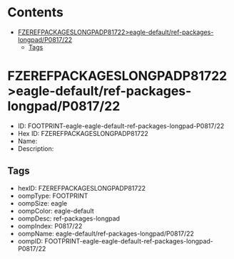



Contents
========

* [FZEREFPACKAGESLONGPADP81722>eagle-default/ref-packages-longpad/P0817/22](#fzerefpackageslongpadp81722eagle-defaultref-packages-longpadp081722)
	* [Tags](#tags)

# FZEREFPACKAGESLONGPADP81722>eagle-default/ref-packages-longpad/P0817/22

- ID: FOOTPRINT-eagle-eagle-default-ref-packages-longpad-P0817/22
- Hex ID: FZEREFPACKAGESLONGPADP81722
- Name: 
- Description: 

## Tags

- hexID: FZEREFPACKAGESLONGPADP81722
- oompType: FOOTPRINT
- oompSize: eagle
- oompColor: eagle-default
- oompDesc: ref-packages-longpad
- oompIndex: P0817/22
- oompName: eagle-default/ref-packages-longpad/P0817/22
- oompID: FOOTPRINT-eagle-eagle-default-ref-packages-longpad-P0817/22
